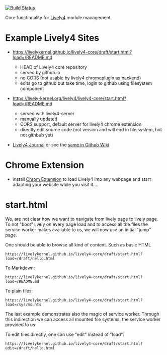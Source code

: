 [![Build Status](https://travis-ci.org/LivelyKernel/lively4-core.svg)](https://travis-ci.org/LivelyKernel/lively4-core)


Core functionality for [Lively4](https://github.com/LivelyKernel/Lively4/wiki/) module management.

# Example Lively4 Sites

- https://livelykernel.github.io/lively4-core/draft/start.html?load=/README.md
	- HEAD of Lively4 core repository
	- served by github.io
	- no CORS (not usable by lively4 chromeplugin as backend)
	- edits go to github but take time, login to github using filesystem component
	
- https://lively-kernel.org/lively4/lively4-core/start.html?load=/README.md
	- served with lively4-server
	- manually updated
	- CORS support, default server for lively4 chrome extension
	- directly edit source code (not version and will end in file system, but not githbub yet)

- [Lively4 Journal](https://lively-kernel.org/lively4/lively4-core/start.html?load=https://lively-kernel.org/lively4/Lively4.wiki/Journal.md) or see the [same in Github Wiki]([https://github.com/LivelyKernel/Lively4/wiki/Journal) 

# Chrome Extension

- install [Chrom Extension](https://chrome.google.com/webstore/detail/lively4-loader/nolpicfdelklinibcdldjhajakffhhom) to load Lively4 into any webpage and start adapting your website while you visit it.... 


# start.html

We, are not clear how we want to navigate from lively page to lively page. To not "boot" lively on every
page load and to access all the files the service worker makes available to us, we will now use an initial "jump"
page.



One should be able to browse all kind of content. Such as basic HTML
```
https://livelykernel.github.io/lively4-core/draft/start.html?load=/draft/hello.html
```

To Markdown:

```
https://livelykernel.github.io/lively4-core/draft/start.html?load=/README.md
```

To plain files:

```
https://livelykernel.github.io/lively4-core/draft/start.html?load=/sys/mounts
```

The last example demonstrates also the magic of service worker. Through this indirection we can access all
mounted file systems, the service worker provided to us.


To edit files directly, one can use "edit" instead of "load":
```
https://livelykernel.github.io/lively4-core/draft/start.html?edit=/draft/hello.html
```



